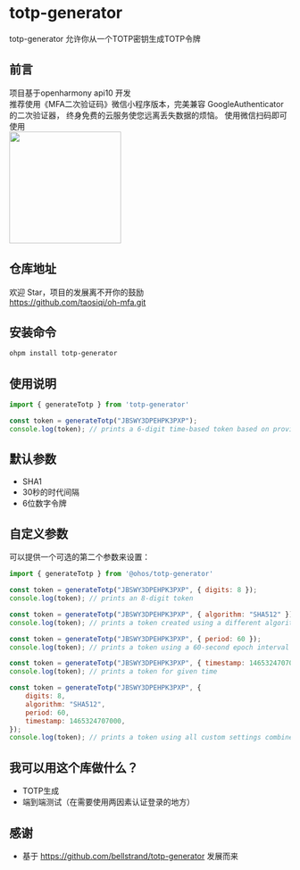 # totp-generator

totp-generator 允许你从一个TOTP密钥生成TOTP令牌

## 前言
项目基于openharmony api10 开发  
推荐使用《MFA二次验证码》微信小程序版本，完美兼容 GoogleAuthenticator的二次验证器， 终身免费的云服务使您远离丢失数据的烦恼。
使用微信扫码即可使用  
<img height="200" src="https://static-1253419794.cos.ap-nanjing.myqcloud.com/img/code.jpg" width="200"/>

## 仓库地址
欢迎 Star，项目的发展离不开你的鼓励  
https://github.com/taosiqi/oh-mfa.git
## 安装命令

```bash
ohpm install totp-generator
```

## 使用说明

```javascript
import { generateTotp } from 'totp-generator'

const token = generateTotp("JBSWY3DPEHPK3PXP");
console.log(token); // prints a 6-digit time-based token based on provided key and current time
```

## 默认参数

- SHA1
- 30秒的时代间隔
- 6位数字令牌

## 自定义参数

可以提供一个可选的第二个参数来设置：

```javascript
import { generateTotp } from '@ohos/totp-generator'

const token = generateTotp("JBSWY3DPEHPK3PXP", { digits: 8 });
console.log(token); // prints an 8-digit token

const token = generateTotp("JBSWY3DPEHPK3PXP", { algorithm: "SHA512" });
console.log(token); // prints a token created using a different algorithm

const token = generateTotp("JBSWY3DPEHPK3PXP", { period: 60 });
console.log(token); // prints a token using a 60-second epoch interval

const token = generateTotp("JBSWY3DPEHPK3PXP", { timestamp: 1465324707000 });
console.log(token); // prints a token for given time

const token = generateTotp("JBSWY3DPEHPK3PXP", {
    digits: 8,
    algorithm: "SHA512",
    period: 60,
    timestamp: 1465324707000,
});
console.log(token); // prints a token using all custom settings combined
```

## 我可以用这个库做什么？

- TOTP生成
- 端到端测试（在需要使用两因素认证登录的地方）

## 感谢

- 基于 https://github.com/bellstrand/totp-generator 发展而来
